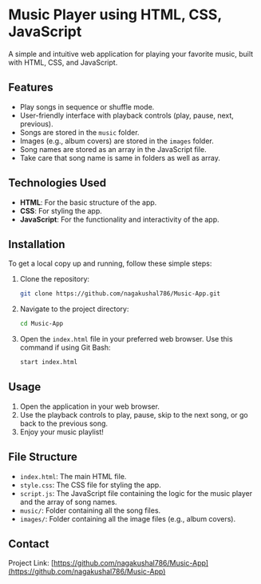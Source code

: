 # Music Player using HTML, CSS, JavaScript

A simple and intuitive web application for playing your favorite music, built with HTML, CSS, and JavaScript.

## Features

- Play songs in sequence or shuffle mode.
- User-friendly interface with playback controls (play, pause, next, previous).
- Songs are stored in the `music` folder.
- Images (e.g., album covers) are stored in the `images` folder.
- Song names are stored as an array in the JavaScript file.
- Take care that song name is same in folders as well as array.

## Technologies Used

- **HTML**: For the basic structure of the app.
- **CSS**: For styling the app.
- **JavaScript**: For the functionality and interactivity of the app.

## Installation

To get a local copy up and running, follow these simple steps:

1. Clone the repository:
    ```sh
    git clone https://github.com/nagakushal786/Music-App.git
    ```

2. Navigate to the project directory:
    ```sh
    cd Music-App
    ```

3. Open the `index.html` file in your preferred web browser. Use this command if using Git Bash:
    ```sh
    start index.html
    ```

## Usage

1. Open the application in your web browser.
2. Use the playback controls to play, pause, skip to the next song, or go back to the previous song.
3. Enjoy your music playlist!

## File Structure

- `index.html`: The main HTML file.
- `style.css`: The CSS file for styling the app.
- `script.js`: The JavaScript file containing the logic for the music player and the array of song names.
- `music/`: Folder containing all the song files.
- `images/`: Folder containing all the image files (e.g., album covers).

## Contact

Project Link: [https://github.com/nagakushal786/Music-App](https://github.com/nagakushal786/Music-App)
